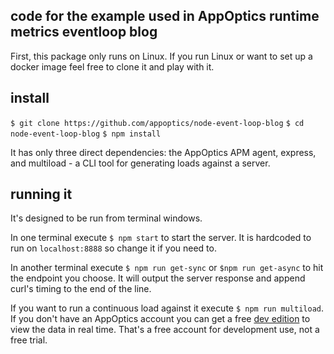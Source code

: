 ## code for the example used in AppOptics runtime metrics eventloop blog

First, this package only runs on Linux. If you run Linux or want to set up
a docker image feel free to clone it and play with it.

## install

`$ git clone https://github.com/appoptics/node-event-loop-blog`
`$ cd node-event-loop-blog`
`$ npm install`

It has only three direct dependencies: the AppOptics APM agent, express, and
multiload - a CLI tool for generating loads against a server.

## running it

It's designed to be run from terminal windows.

In one terminal execute `$ npm start` to start the server. It is hardcoded to run
on `localhost:8888` so change it if you need to.

In another terminal execute `$ npm run get-sync` or `$npm run get-async` to hit
the endpoint you choose. It will output the server response and append curl's
timing to the end of the line.

If you want to run a continuous load against it execute `$ npm run multiload`.
If you don't have an AppOptics account you can get a free
[dev edition](https://www.appoptics.com/free-apm-software) to view the data in
real time. That's a free account for development use, not a free trial.


